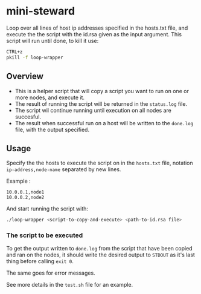 # mini-steward

Loop over all lines of host ip addresses specified in the hosts.txt
file, and execute the the script with the id.rsa given as the input argument.
This script will run until done, to kill it use:

```bash
CTRL+z
pkill -f loop-wrapper
```

## Overview

- This is a helper script that will copy a script you want to run on one or more nodes, and execute it.
- The result of running the script will be returned in the `status.log` file.
- The script wil continue running until execution on all nodes are succesful.
- The result when successful run on a host will be written to the `done.log` file, with the output specified.

## Usage

Specify the the hosts to execute the script on in the `hosts.txt` file, notation `ip-address,node-name` separated by new lines.

Example :

```text
10.0.0.1,node1
10.0.0.2,node2
```

And start running the script with:

```bash
./loop-wrapper <script-to-copy-and-execute> <path-to-id.rsa file>
```

### The script to be executed

To get the output written to `done.log` from the script that have been copied and ran on the nodes, it should write the desired output to `STDOUT` as it's last thing before calling `exit 0`.

The same goes for error messages.

See more details in the `test.sh` file for an example.
